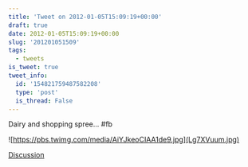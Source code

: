 ```yaml
---
title: 'Tweet on 2012-01-05T15:09:19+00:00'
draft: true
date: 2012-01-05T15:09:19+00:00
slug: '201201051509'
tags:
  - tweets
is_tweet: true
tweet_info:
  id: '154821759487582208'
  type: 'post'
  is_thread: False
---
```




Dairy and shopping spree... #fb 

![https://pbs.twimg.com/media/AiYJkeoCIAA1de9.jpg](Lg7XVuum.jpg)

[Discussion](https://x.com/sytelus/status/154821759487582208)
